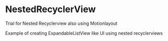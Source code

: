 # NestedRecyclerView
Trial for Nested Recyclerview also using Motionlayout

Example of creating ExpandableListView like UI using nested recyclerviews
